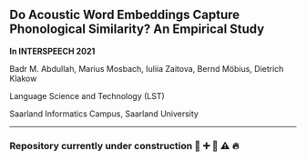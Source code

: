 ## Do Acoustic Word Embeddings Capture Phonological Similarity? An Empirical Study

**In INTERSPEECH 2021**

Badr M. Abdullah, Marius Mosbach, Iuliia Zaitova, Bernd Möbius, Dietrich Klakow

Language Science and Technology (LST)

Saarland Informatics Campus, Saarland University

---

### Repository currently under construction :construction: :heavy_plus_sign: :memo: :warning: :fire:
